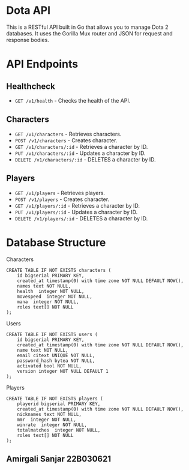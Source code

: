 # Dota API
This is a RESTful API built in Go that allows you to manage Dota 2 databases. It uses the Gorilla Mux router and JSON for request and response bodies.

# API Endpoints
## Healthcheck
+ `GET /v1/health` - Checks the health of the API.
## Characters
+ `GET /v1/characters` - Retrieves characters.
+ `POST /v1/characters` - Creates character.
+ `GET /v1/characters/:id` - Retrieves a character by ID.
+ `PUT /v1/characters/:id` - Updates a character by ID.
+ `DELETE /v1/characters/:id` - DELETES a character by ID.
## Players
+ `GET /v1/players` - Retrieves players.
+ `POST /v1/players` - Creates character.
+ `GET /v1/players/:id` - Retrieves a character by ID.
+ `PUT /v1/players/:id` - Updates a character by ID.
+ `DELETE /v1/players/:id` - DELETES a character by ID.
# Database Structure 
Characters 
```
CREATE TABLE IF NOT EXISTS characters (
    id bigserial PRIMARY KEY,
    created_at timestamp(0) with time zone NOT NULL DEFAULT NOW(),
    names text NOT NULL,
    health  integer NOT NULL,
    movespeed  integer NOT NULL,
    mana  integer NOT NULL,
    roles text[] NOT NULL
);
```
Users
```
CREATE TABLE IF NOT EXISTS users (
    id bigserial PRIMARY KEY,
    created_at timestamp(0) with time zone NOT NULL DEFAULT NOW(),
    name text NOT NULL,
    email citext UNIQUE NOT NULL,
    password_hash bytea NOT NULL,
    activated bool NOT NULL,
    version integer NOT NULL DEFAULT 1
);
```
Players
```
CREATE TABLE IF NOT EXISTS players (
    playerid bigserial PRIMARY KEY,
    created_at timestamp(0) with time zone NOT NULL DEFAULT NOW(),
    nicknames text NOT NULL,
    mmr  integer NOT NULL,
    winrate  integer NOT NULL,
    totalmatches  integer NOT NULL,
    roles text[] NOT NULL
);
```
## Amirgali Sanjar 22B030621
